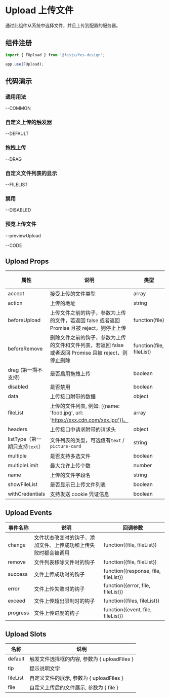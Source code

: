 # Upload 上传文件

通过此组件从系统中选择文件，并且上传到配置的服务器。

## 组件注册

```js
import { FUpload } from '@fesjs/fes-design';

app.use(FUpload);
```

## 代码演示

### 通用用法

--COMMON

### 自定义上传的触发器

--DEFAULT

### 拖拽上传

--DRAG

### 自定义文件列表的显示

--FILELIST

### 禁用

--DISABLED

### 预览上传文件

--previewUpload

--CODE

## Upload Props

| 属性                           | 说明                                                                                                  | 类型                     | 默认值  |
| ------------------------------ | ----------------------------------------------------------------------------------------------------- | ------------------------ | ------- |
| accept                         | 接受上传的文件类型                                                                                    | array                    | []      |
| action                         | 上传的地址                                                                                            | string                   | -       |
| beforeUpload                   | 上传文件之前的钩子，参数为上传的文件，若返回 false 或者返回 Promise 且被 reject，则停止上传           | function(file)           | -       |
| beforeRemove                   | 删除文件之前的钩子，参数为上传的文件和文件列表，若返回 false 或者返回 Promise 且被 reject，则停止删除 | function(file, fileList) | -       |
| drag (第一期不支持)            | 是否启用拖拽上传                                                                                      | boolean                  | `false` |
| disabled                       | 是否禁用                                                                                              | boolean                  | `false` |
| data                           | 上传接口附带的数据                                                                                    | object                   | `{}`    |
| fileList                       | 上传的文件列表, 例如: [{name: 'food.jpg', url: 'https://xxx.cdn.com/xxx.jpg'}]。                      | array                    | `[]`    |
| headers                        | 上传接口中请求附带的请求头                                                                            | object                   | `{}`    |
| listType（第一期只支持`text`） | 文件列表的类型，可选值有`text` / `picture-card`                                                       | string                   | `text`  |
| multiple                       | 是否支持多选文件                                                                                      | boolean                  | `false` |
| multipleLimit                  | 最大允许上传个数                                                                                      | number                   | -       |
| name                           | 上传的文件字段名                                                                                      | string                   | `file`  |
| showFileList                   | 是否显示已上传文件列表                                                                                | boolean                  | `true`  |
| withCredentials                | 支持发送 cookie 凭证信息                                                                              | boolean                  | `false` |

## Upload Events

| 事件名称 | 说明                                                           | 回调参数                             |
| -------- | -------------------------------------------------------------- | ------------------------------------ |
| change   | 文件状态改变时的钩子，添加文件、上传成功和上传失败时都会被调用 | function({file, fileList})           |
| remove   | 文件列表移除文件时的钩子                                       | function({file, fileList})           |
| success  | 文件上传成功时的钩子                                           | function({response, file, fileList}) |
| error    | 文件上传失败时的钩子                                           | function({error, file, fileList})    |
| exceed   | 文件上传超出限制时的钩子                                       | function({files, fileList})          |
| progress | 文件上传进度的钩子                                             | function({event, file, fileList})    |

## Upload Slots

| 名称     | 说明                                         |
| -------- | -------------------------------------------- |
| default  | 触发文件选择框的内容, 参数为 { uploadFiles } |
| tip      | 提示说明文字                                 |
| fileList | 自定义文件的展示, 参数为 { uploadFiles }     |
| file     | 自定义上传后的文件展示, 参数为 { file }      |
